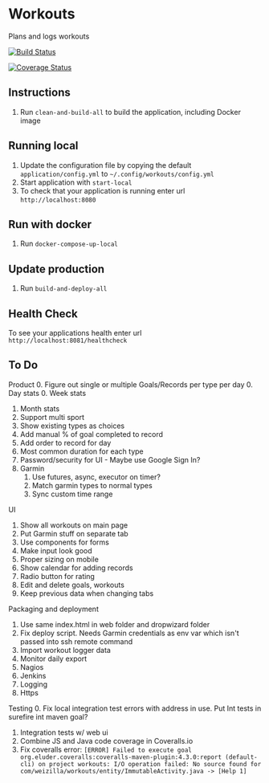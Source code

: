 # Workouts
Plans and logs workouts

[![Build Status](https://travis-ci.org/Weizilla/workouts.svg?branch=master)](https://travis-ci.org/Weizilla/workouts)

[![Coverage Status](https://coveralls.io/repos/Weizilla/workouts/badge.svg?branch=master&service=github)](https://coveralls.io/github/Weizilla/workouts?branch=master)

## Instructions
1. Run `clean-and-build-all` to build the application, including Docker image

## Running local
1. Update the configuration file by copying the default `application/config.yml` to `~/.config/workouts/config.yml`
1. Start application with `start-local`
1. To check that your application is running enter url `http://localhost:8080`

## Run with docker
1. Run `docker-compose-up-local`

## Update production
1. Run `build-and-deploy-all`

## Health Check
To see your applications health enter url `http://localhost:8081/healthcheck`

## To Do

Product
0. Figure out single or multiple Goals/Records per type per day
0. Day stats
0. Week stats
1. Month stats
1. Support multi sport 
2. Show existing types as choices
3. Add manual % of goal completed to record
4. Add order to record for day
5. Most common duration for each type
6. Password/security for UI - Maybe use Google Sign In?
7. Garmin
    1. Use futures, async, executor on timer?
    2. Match garmin types to normal types
    3. Sync custom time range

UI
1. Show all workouts on main page
2. Put Garmin stuff on separate tab
3. Use components for forms
4. Make input look good
5. Proper sizing on mobile
6. Show calendar for adding records
7. Radio button for rating
8. Edit and delete goals, workouts
9. Keep previous data when changing tabs

Packaging and deployment
1. Use same index.html in web folder and dropwizard folder
2. Fix deploy script. Needs Garmin credentials as env var which isn't passed into ssh remote command
3. Import workout logger data
4. Monitor daily export 
5. Nagios
6. Jenkins
7. Logging
8. Https

Testing
0. Fix local integration test errors with address in use. Put Int tests in surefire int maven goal? 
1. Integration tests w/ web ui
2. Combine JS and Java code coverage in Coveralls.io
3. Fix coveralls error: `[ERROR] Failed to execute goal org.eluder.coveralls:coveralls-maven-plugin:4.3.0:report (default-cli) on project workouts: I/O operation failed: No source found for com/weizilla/workouts/entity/ImmutableActivity.java -> [Help 1]`
